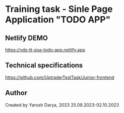 # Training task - Sinle Page Application "TODO APP"

## Netlify DEMO
https://yds-tt-spa-todo-app.netlify.app

## Technical specifications
https://github.com/UptraderTestTask/Junior-frontend

## Author

Created by Yarosh Darya, 2023
25.09.2023-02.10.2023 